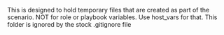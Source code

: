 This is designed to hold temporary files that are created as part of the scenario. NOT for role or playbook variables. Use host_vars for that.
This folder is ignored by the stock .gitignore file
